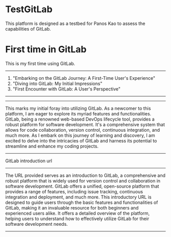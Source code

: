 # TestGitLab

This platform is designed as a testbed for Panos Kao to assess the capabilities of GitLab.

# First time in GitLab

This is my first time using GitLab.

---

1. "Embarking on the GitLab Journey: A First-Time User's Experience"
2. "Diving into GitLab: My Initial Impressions"
3. "First Encounter with GitLab: A User's Perspective"

---

---

This marks my initial foray into utilizing GitLab. As a newcomer to this platform, I am eager to explore its myriad features and functionalities. GitLab, being a renowned web-based DevOps lifecycle tool, provides a robust platform for software development. It's a comprehensive system that allows for code collaboration, version control, continuous integration, and much more. As I embark on this journey of learning and discovery, I am excited to delve into the intricacies of GitLab and harness its potential to streamline and enhance my coding projects.

---

GitLab introduction url

---

The URL provided serves as an introduction to GitLab, a comprehensive and robust platform that is widely used for version control and collaboration in software development. GitLab offers a unified, open-source platform that provides a range of features, including issue tracking, continuous integration and deployment, and much more. This introductory URL is designed to guide users through the basic features and functionalities of GitLab, making it an invaluable resource for both beginners and experienced users alike. It offers a detailed overview of the platform, helping users to understand how to effectively utilize GitLab for their software development needs.

---
